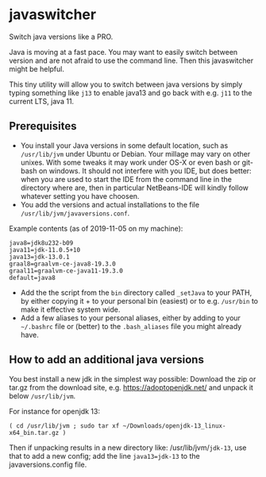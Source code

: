 # javaswitcher

Switch java versions like a PRO.

Java is moving at a fast pace.
You may want to easily switch between version and are not afraid to use the command line.
Then this javaswitcher might be helpful.

This tiny utility will allow you to switch between java versions by simply typing something like `j13` to
enable java13 and go back with e.g. `j11` to the current LTS, java 11.

## Prerequisites

* You install your Java versions in some default location, such as `/usr/lib/jvm` under Ubuntu
  or Debian. Your millage may vary on other unixes. With some tweaks it may work under OS-X or even bash or git-bash on windows.
  It should not interfere with you IDE, but does better: when you are used to start the IDE from the command line in the directory where
  are, then in particular NetBeans-IDE will kindly follow whatever setting you have choosen.
* You add the versions and actual installations to the file `/usr/lib/jvm/javaversions.conf`.

Example contents (as of 2019-11-05 on my machine):

```
java8=jdk8u232-b09
java11=jdk-11.0.5+10
java13=jdk-13.0.1
graal8=graalvm-ce-java8-19.3.0
graal11=graalvm-ce-java11-19.3.0
default=java8
```

* Add the the script from the `bin` directory called `_setJava` to your PATH, by either copying it +
  to your personal bin (easiest) or to e.g. `/usr/bin` to make it effective system wide.
* Add a few aliases to your personal aliases, either by adding to your `~/.bashrc` file or (better) to the `.bash_aliases` file
  you might already have.

## How to add an additional java versions

You best install a new jdk in the simplest way possible: Download the zip or tar.gz from the
download site, e.g. https://adoptopenjdk.net/ and unpack it below `/usr/lib/jvm`.

For instance for  openjdk 13:

```
( cd /usr/lib/jvm ; sudo tar xf ~/Downloads/openjdk-13_linux-x64_bin.tar.gz )
```

Then if unpacking results in a new directory like: /usr/lib/jvm/`jdk-13`, use that
to add a new config; add the line `java13=jdk-13` to the javaversions.config file.
